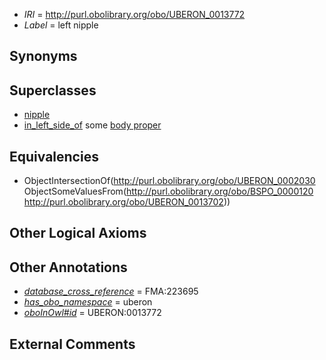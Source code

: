  * *IRI* = http://purl.obolibrary.org/obo/UBERON_0013772
 * *Label* = left nipple

## Synonyms


## Superclasses

 * [nipple](../../UBERON/30/UBERON_0002030.md)
 * [in_left_side_of](../../BSPO/20/BSPO_0000120.md) some [body proper](../../UBERON/02/UBERON_0013702.md)

## Equivalencies

 * ObjectIntersectionOf(<http://purl.obolibrary.org/obo/UBERON_0002030> ObjectSomeValuesFrom(<http://purl.obolibrary.org/obo/BSPO_0000120> <http://purl.obolibrary.org/obo/UBERON_0013702>))

## Other Logical Axioms


## Other Annotations

 * *[database_cross_reference](../../ef/oboInOwl#hasDbXref.md)* = FMA:223695
 * *[has_obo_namespace](../../ce/oboInOwl#hasOBONamespace.md)* = uberon
 * *[oboInOwl#id](../../id/oboInOwl#id.md)* = UBERON:0013772

## External Comments

